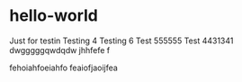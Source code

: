 # hello-world
Just for testin
Testing 4
Testing 6
Test 555555
Test 4431341
dwgggggqwdqdw
jhhfefe f


 fehoiahfoeiahfo
feaiofjaoijfea